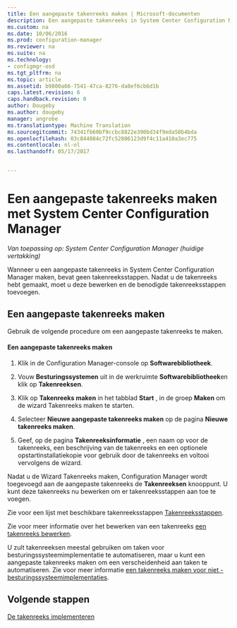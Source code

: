 ```yaml
---
title: Een aangepaste takenreeks maken | Microsoft-documenten
description: Een aangepaste takenreeks in System Center Configuration Manager stappen toevoegen aan de takenreeks bewerken.
ms.custom: na
ms.date: 10/06/2016
ms.prod: configuration-manager
ms.reviewer: na
ms.suite: na
ms.technology:
- configmgr-osd
ms.tgt_pltfrm: na
ms.topic: article
ms.assetid: b9800a66-7541-47ca-8276-da8ef6cb6d1b
caps.latest.revision: 6
caps.handback.revision: 0
author: Dougeby
ms.author: dougeby
manager: angrobe
ms.translationtype: Machine Translation
ms.sourcegitcommit: 74341fb60bf9ccbc8822e390bd34f9eda58b4bda
ms.openlocfilehash: 03c844084c72fc52806123d9f4c11a410a3ec775
ms.contentlocale: nl-nl
ms.lasthandoff: 05/17/2017


---
```

# <a name="create-a-custom-task-sequence-with-system-center-configuration-manager"></a>Een aangepaste takenreeks maken met System Center Configuration Manager

*Van toepassing op: System Center Configuration Manager (huidige vertakking)*

Wanneer u een aangepaste takenreeks in System Center Configuration Manager maken, bevat geen takenreeksstappen. Nadat u de takenreeks hebt gemaakt, moet u deze bewerken en de benodigde takenreeksstappen toevoegen.  

##  <a name="BKMK_CustomTS"></a> Een aangepaste takenreeks maken  
 Gebruik de volgende procedure om een aangepaste takenreeks te maken.  

#### <a name="to-create-a-custom-task-sequence"></a>Een aangepaste takenreeks maken  

1.  Klik in de Configuration Manager-console op **Softwarebibliotheek**.  

2.  Vouw **Besturingssystemen** uit in de werkruimte **Softwarebibliotheek**en klik op **Takenreeksen**.  

3.  Klik op **Takenreeks maken** in het tabblad **Start** , in de groep **Maken** om de wizard Takenreeks maken te starten.  

4.  Selecteer **Nieuwe aangepaste takenreeks maken** op de pagina **Nieuwe takenreeks maken**.  

5.  Geef, op de pagina **Takenreeksinformatie** , een naam op voor de takenreeks, een beschrijving van de takenreeks en een optionele opstartinstallatiekopie voor gebruik door de takenreeks en voltooi vervolgens de wizard.  

 Nadat u de Wizard Takenreeks maken, Configuration Manager wordt toegevoegd aan de aangepaste takenreeks de **Takenreeksen** knooppunt. U kunt deze takenreeks nu bewerken om er takenreeksstappen aan toe te voegen.  

 Zie voor een lijst met beschikbare takenreeksstappen [Takenreeksstappen](../understand/task-sequence-steps.md).  

 Zie voor meer informatie over het bewerken van een takenreeks [een takenreeks bewerken](manage-task-sequences-to-automate-tasks.md#BKMK_ModifyTaskSequence).  

 U zult takenreeksen meestal gebruiken om taken voor besturingssysteemimplementatie te automatiseren, maar u kunt een aangepaste takenreeks maken om een verscheidenheid aan taken te automatiseren. Zie voor meer informatie [een takenreeks maken voor niet - besturingssysteemimplementaties](create-a-task-sequence-for-non-operating-system-deployments.md).  

 ## <a name="next-steps"></a>Volgende stappen
 [De takenreeks implementeren](manage-task-sequences-to-automate-tasks.md#BKMK_DeployTS)

